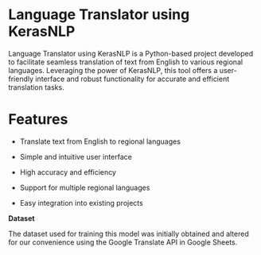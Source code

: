 # Language Translator using KerasNLP

Language Translator using KerasNLP is a Python-based project developed to facilitate seamless translation of text from English to various regional languages. Leveraging the power of KerasNLP, this tool offers a user-friendly interface and robust functionality for accurate and efficient translation tasks.

# **Features**

- Translate text from English to regional languages

- Simple and intuitive user interface

- High accuracy and efficiency

- Support for multiple regional languages

- Easy integration into existing projects

**Dataset**

The dataset used for training this model was initially obtained and altered for our convenience using the Google Translate API in Google Sheets.
